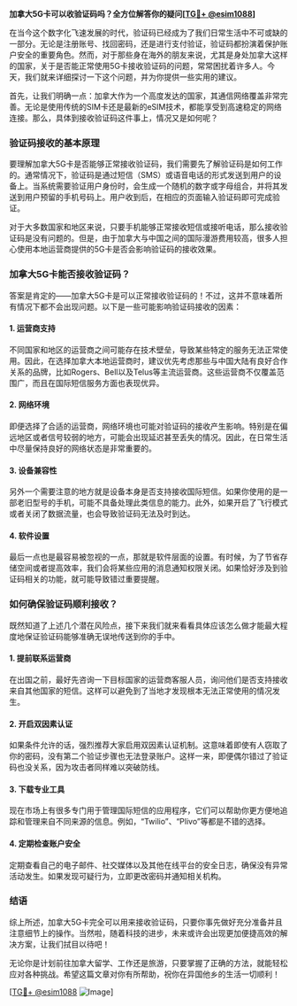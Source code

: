 **加拿大5G卡可以收验证码吗？全方位解答你的疑问[[TG💪+ @esim1088](https://t.me/s/esim1088)]**

在当今这个数字化飞速发展的时代，验证码已经成为了我们日常生活中不可或缺的一部分。无论是注册账号、找回密码，还是进行支付验证，验证码都扮演着保护账户安全的重要角色。然而，对于那些身在海外的朋友来说，尤其是身处加拿大这样的国家，关于是否能正常使用5G卡接收验证码的问题，常常困扰着许多人。今天，我们就来详细探讨一下这个问题，并为你提供一些实用的建议。

首先，让我们明确一点：加拿大作为一个高度发达的国家，其通信网络覆盖非常完善。无论是使用传统的SIM卡还是最新的eSIM技术，都能享受到高速稳定的网络连接。那么，具体到接收验证码这件事上，情况又是如何呢？

### 验证码接收的基本原理

要理解加拿大5G卡是否能够正常接收验证码，我们需要先了解验证码是如何工作的。通常情况下，验证码是通过短信（SMS）或语音电话的形式发送到用户的设备上。当系统需要验证用户身份时，会生成一个随机的数字或字母组合，并将其发送到用户预留的手机号码上。用户收到后，在相应的页面输入验证码即可完成验证。

对于大多数国家和地区来说，只要手机能够正常接收短信或接听电话，那么接收验证码是没有问题的。但是，由于加拿大与中国之间的国际漫游费用较高，很多人担心使用本地运营商提供的5G卡是否会影响验证码的接收效果。

### 加拿大5G卡能否接收验证码？

答案是肯定的——加拿大5G卡是可以正常接收验证码的！不过，这并不意味着所有情况下都不会出现问题。以下是一些可能影响验证码接收的因素：

#### 1. **运营商支持**
   不同国家和地区的运营商之间可能存在技术壁垒，导致某些特定的服务无法正常使用。因此，在选择加拿大本地运营商时，建议优先考虑那些与中国大陆有良好合作关系的品牌，比如Rogers、Bell以及Telus等主流运营商。这些运营商不仅覆盖范围广，而且在国际短信服务方面也表现优异。

#### 2. **网络环境**
   即便选择了合适的运营商，网络环境也可能对验证码的接收产生影响。特别是在偏远地区或者信号较弱的地方，可能会出现延迟甚至丢失的情况。因此，在日常生活中尽量保持良好的网络状态是非常重要的。

#### 3. **设备兼容性**
   另外一个需要注意的地方就是设备本身是否支持接收国际短信。如果你使用的是一部老旧型号的手机，可能不具备处理此类信息的能力。此外，如果开启了飞行模式或者关闭了数据流量，也会导致验证码无法及时到达。

#### 4. **软件设置**
   最后一点也是最容易被忽视的一点，那就是软件层面的设置。有时候，为了节省存储空间或者提高效率，我们会将某些应用的消息通知权限关闭。如果恰好涉及到验证码相关的功能，就可能导致错过重要提醒。

### 如何确保验证码顺利接收？

既然知道了上述几个潜在风险点，接下来我们就来看看具体应该怎么做才能最大程度地保证验证码能够准确无误地传送到你的手中。

#### 1. **提前联系运营商**
   在出国之前，最好先咨询一下目标国家的运营商客服人员，询问他们是否支持接收来自其他国家的短信。这样可以避免到了当地才发现根本无法正常使用的情况发生。

#### 2. **开启双因素认证**
   如果条件允许的话，强烈推荐大家启用双因素认证机制。这意味着即使有人窃取了你的密码，没有第二个验证步骤也无法登录账户。这样一来，即便偶尔错过了验证码也没关系，因为攻击者同样难以突破防线。

#### 3. **下载专业工具**
   现在市场上有很多专门用于管理国际短信的应用程序，它们可以帮助你更方便地追踪和管理来自不同来源的信息。例如，“Twilio”、“Plivo”等都是不错的选择。

#### 4. **定期检查账户安全**
   定期查看自己的电子邮件、社交媒体以及其他在线平台的安全日志，确保没有异常活动发生。如果发现可疑行为，立即更改密码并通知相关机构。

### 结语

综上所述，加拿大5G卡完全可以用来接收验证码，只要你事先做好充分准备并且注意细节上的操作。当然啦，随着科技的进步，未来或许会出现更加便捷高效的解决方案，让我们拭目以待吧！

无论你是计划前往加拿大留学、工作还是旅游，只要掌握了正确的方法，就能轻松应对各种挑战。希望这篇文章对你有所帮助，祝你在异国他乡的生活一切顺利！

[[TG💪+ @esim1088](https://t.me/s/esim1088) ![Image](https://i.postimg.cc/4NQfJmqS/Snipaste-2025-05-13-00-14-12.png)]